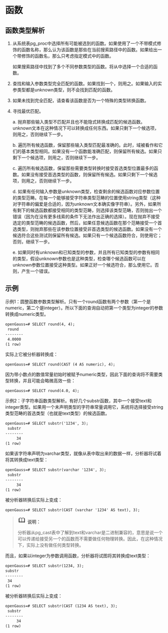 # 函数<a name="ZH-CN_TOPIC_0289900620"></a>

## 函数类型解析<a name="zh-cn_topic_0283137224_zh-cn_topic_0237122009_zh-cn_topic_0059777930_sae9dc3fe177e4b349373f0f51975f380"></a>

1.  从系统表pg\_proc中选择所有可能被选到的函数。如果使用了一个不带模式修饰的函数名称，那么认为该函数是那些在当前搜索路径中的函数。如果给出一个带修饰的函数名，那么只考虑指定模式中的函数。

    如果搜索路径中找到了多个不同参数类型的函数。将从中选择一个合适的函数。

2.  查找和输入参数类型完全匹配的函数。如果找到一个，则用之。如果输入的实参类型都是unknown类型，则不会找到匹配的函数。
3.  如果未找到完全匹配，请查看该函数是否为一个特殊的类型转换函数。
4.  寻找最优匹配。

    a.  抛弃那些输入类型不匹配并且也不能隐式转换成匹配的候选函数。unknown文本在这种情况下可以转换成任何东西。如果只剩下一个候选项，则用之，否则继续下一步。

    b.  遍历所有候选函数，保留那些输入类型匹配最准确的。此时，域被看作和它们的基本类型相同。如果没有一个函数能准确匹配，则保留所有候选。如果只剩下一个候选项，则用之，否则继续下一步。

    c.  遍历所有候选函数，保留那些需要类型转换时接受首选类型位置最多的函数。如果没有接受首选类型的函数，则保留所有候选。如果只剩下一个候选项，则用之，否则继续下一步。

    d.  如果有任何输入参数是unknown类型，检查剩余的候选函数对应参数位置的类型范畴。在每一个能够接受字符串类型范畴的位置使用string类型（这种对字符串的偏爱是合适的，因为unknown文本确实像字符串）。另外，如果所有剩下的候选函数都接受相同的类型范畴，则选择该类型范畴，否则抛出一个错误（因为在没有更多线索的条件下无法作出正确的选择）。现在抛弃不接受选定的类型范畴的候选函数，然后，如果任意候选函数在那个范畴接受一个首选类型，则抛弃那些在该参数位置接受非首选类型的候选函数。如果没有一个候选符合这些测试则保留所有候选。如果只有一个候选函数符合，则使用它；否则，继续下一步。

    e.  如果同时有unknown和已知类型的参数，并且所有已知类型的参数有相同的类型，假设unknown参数也是这种类型，检查哪个候选函数可以在unknown参数位置接受这种类型。如果正好一个候选符合，那么使用它。否则，产生一个错误。


## 示例<a name="zh-cn_topic_0283137224_zh-cn_topic_0237122009_zh-cn_topic_0059777930_s97f87a26c6324be9bbeeb7f840e5b935"></a>

示例1：圆整函数参数类型解析。只有一个round函数有两个参数（第一个是numeric，第二个是integer）。所以下面的查询自动把第一个类型为integer的参数转换成numeric类型。

```
openGauss=# SELECT round(4, 4);
 round
--------
 4.0000
(1 row)
```

实际上它被分析器转换成：

```
openGauss=# SELECT round(CAST (4 AS numeric), 4);
```

因为带小数点的数值常量初始时被赋予numeric类型，因此下面的查询将不需要类型转换，并且可能会略微高效一些：

```
openGauss=# SELECT round(4.0, 4);
```

示例2：子字符串函数类型解析。有好几个substr函数，其中一个接受text和integer类型。如果用一个未声明类型的字符串常量调用它，系统将选择接受string类型范畴的首选类型（也就是text类型）的候选函数。

```
openGauss=# SELECT substr('1234', 3);
 substr
--------
     34
(1 row)
```

如果该字符串声明为varchar类型，就像从表中取出来的数据一样，分析器将试着将其转换成text类型：

```
openGauss=# SELECT substr(varchar '1234', 3);
 substr
--------
     34
(1 row)
```

被分析器转换后实际上变成：

```
openGauss=# SELECT substr(CAST (varchar '1234' AS text), 3);
```

>![](public_sys-resources/icon-note.gif) **说明：** 
>
>分析器从pg\_cast表中了解到text和varchar是二进制兼容的，意思是说一个可以传递给接受另一个的函数而不需要做任何物理转换。因此，在这种情况下，实际上没有做任何类型转换。

而且，如果以integer为参数调用函数，分析器将试图将其转换成text类型：

```
openGauss=# SELECT substr(1234, 3);
substr
--------
 34
(1 row)
```

被分析器转换后实际上变成：

```
openGauss=# SELECT substr(CAST (1234 AS text), 3);
 substr
--------
     34
(1 row)
```

